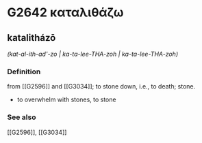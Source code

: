 # G2642 καταλιθάζω

## katalitházō

_(kat-al-ith-ad'-zo | ka-ta-lee-THA-zoh | ka-ta-lee-THA-zoh)_

### Definition

from [[G2596]] and [[G3034]]; to stone down, i.e., to death; stone.

- to overwhelm with stones, to stone

### See also

[[G2596]], [[G3034]]

